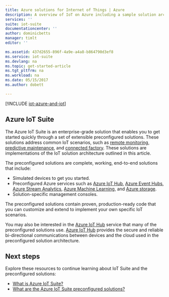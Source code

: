 ```yaml
---
title: Azure solutions for Internet of Things | Azure
description: A overview of IoT on Azure including a sample solution architecture and how it relates to Azure IoT Suite, and preconfigured solutions
services: ''
suite: iot-suite
documentationcenter: ''
author: dominicbetts
manager: timlt
editor: ''

ms.assetid: 437d2655-896f-4a9e-a4a8-b864790d3ef8
ms.service: iot-suite
ms.devlang: na
ms.topic: get-started-article
ms.tgt_pltfrm: na
ms.workload: na
ms.date: 05/15/2017
ms.author: dobett

---
```


[!INCLUDE [iot-azure-and-iot](../../includes/iot-azure-and-iot.md)]

## Azure IoT Suite
The Azure IoT Suite is an enterprise-grade solution that enables you to get started quickly through a set of extensible preconfigured solutions. These solutions address common IoT scenarios, such as [remote monitoring][lnk-preconfigured-solutions], [predictive maintenance][lnk-predictive-maintenance], and [connected factory][lnk-connected-factory]. These solutions are implementations of the IoT solution architecture outlined in this article.

The preconfigured solutions are complete, working, end-to-end solutions that include:

- Simulated devices to get you started.
- Preconfigured Azure services such as [Azure IoT Hub][Azure IoT Hub], [Azure Event Hubs][Azure Event Hubs], [Azure Stream Analytics][Azure Stream Analytics], [Azure Machine Learning][Azure Machine Learning], and [Azure storage][Azure storage].
- Solution-specific management consoles.

The preconfigured solutions contain proven, production-ready code that you can customize and extend to implement your own specific IoT scenarios.

You may also be interested in the [Azure IoT Hub][Azure IoT Hub] service that many of the preconfigured solutions use. [Azure IoT Hub][Azure IoT Hub] provides the secure and reliable bi-directional communications between devices and the cloud used in the preconfigured solution architecture.

## Next steps

Explore these resources to continue learning about IoT Suite and the preconfigured solutions:

- [What is Azure IoT Suite?][lnk-whatissuite]
- [What are the Azure IoT Suite preconfigured solutions?][lnk-whatarepreconfigured]

[lnk-whatissuite]: ./iot-suite-overview.md
[lnk-whatarepreconfigured]: ./iot-suite-what-are-preconfigured-solutions.md

[lnk-preconfigured-solutions]: ./iot-suite-getstarted-preconfigured-solutions.md
[Azure IoT Hub]: https://www.azure.cn/home/features/iot-hub/
[Azure Event Hubs]: https://www.azure.cn/home/features/event-hubs/
[Azure Stream Analytics]: https://www.azure.cn/home/features/stream-analytics/
[Azure Machine Learning]: https://www.azure.cn/home/features/machine-learning/
[Azure storage]: https://www.azure.cn/home/features/storage/
[lnk-predictive-maintenance]: ./iot-suite-predictive-overview.md
[lnk-connected-factory]: ./iot-suite-connected-factory-overview.md